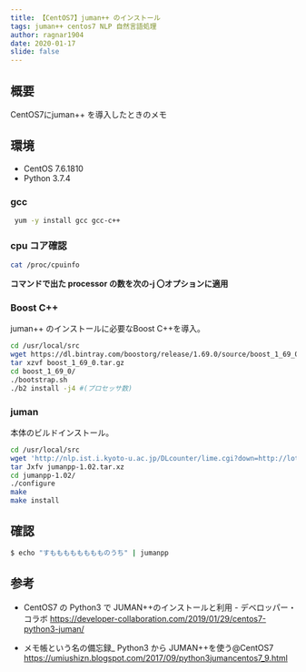 ```yaml
---
title: 【CentOS7】juman++ のインストール
tags: juman++ centos7 NLP 自然言語処理
author: ragnar1904
date: 2020-01-17
slide: false
---
```

## 概要
CentOS7にjuman++ を導入したときのメモ

## 環境

- CentOS 7.6.1810
- Python 3.7.4


### gcc

```bash
 yum -y install gcc gcc-c++
```

### cpu コア確認

```bash
cat /proc/cpuinfo
```

**コマンドで出た processor の数を次の-j 〇オプションに適用**

### Boost C++
juman++ のインストールに必要なBoost C++を導入。

```bash
cd /usr/local/src
wget https://dl.bintray.com/boostorg/release/1.69.0/source/boost_1_69_0.tar.gz
tar xzvf boost_1_69_0.tar.gz
cd boost_1_69_0/
./bootstrap.sh
./b2 install -j4 #(プロセッサ数)
```

### juman
本体のビルドインストール。

```bash
cd /usr/local/src
wget 'http://nlp.ist.i.kyoto-u.ac.jp/DLcounter/lime.cgi?down=http://lotus.kuee.kyoto-u.ac.jp/nl-resource/jumanpp/jumanpp-1.02.tar.xz&name=jumanpp-1.02.tar.xz' -O jumanpp-1.02.tar.xz
tar Jxfv jumanpp-1.02.tar.xz
cd jumanpp-1.02/
./configure
make
make install
```

## 確認

```bash
$ echo "すもももももももものうち" | jumanpp
```



## 参考

- CentOS7 の Python3 で JUMAN++のインストールと利用 - デベロッパー・コラボ
  https://developer-collaboration.com/2019/01/29/centos7-python3-juman/

- メモ帳という名の備忘録\_ Python3 から JUMAN++を使う@CentOS7
  https://umiushizn.blogspot.com/2017/09/python3jumancentos7_9.html
